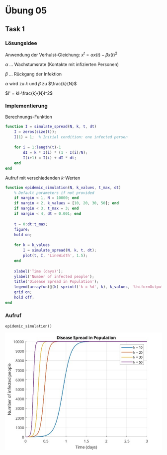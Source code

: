 # Übung 05

## Task 1

### Lösungsidee
Anwendung der Verhulst-Gleichung:
$x^t=\alpha x(t) - \beta x(t)^2$

$\alpha$ ... Wachstumsrate (Kontakte mit infizierten Personen)

$\beta$ ... Rückgang der Infektion

$\alpha$ wird zu $k$ und $\beta$ zu $\frac{k}{N}$

$I' = kI-\frac{k}{N}I^2$ 

### Implementierung

Berechnungs-Funktion
```matlab
function I = simulate_spread(N, k, t, dt)
    I = zeros(size(t));
    I(1) = 1;  % Initial condition: one infected person
    
    for i = 1:length(t)-1
        dI = k * I(i) * (1 - I(i)/N);
        I(i+1) = I(i) + dI * dt;
    end
end
```

Aufruf mit verschiedenden $k$-Werten
```matlab
function epidemic_simulation(N, k_values, t_max, dt)
    % Default parameters if not provided
    if nargin < 1, N = 10000; end
    if nargin < 2, k_values = [10, 20, 30, 50]; end
    if nargin < 3, t_max = 3; end
    if nargin < 4, dt = 0.001; end
    
    t = 0:dt:t_max;
    figure;
    hold on;
    
    for k = k_values
        I = simulate_spread(N, k, t, dt);
        plot(t, I, 'LineWidth', 1.5);
    end
    
    xlabel('Time (days)');
    ylabel('Number of infected people');
    title('Disease Spread in Population');
    legend(arrayfun(@(k) sprintf('k = %d', k), k_values, 'UniformOutput', false));
    grid on;
    hold off;
end
```
### Aufruf

```
epidemic_simulation()
```

![Task1](Task1.jpg)
